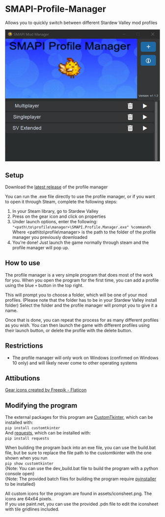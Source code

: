 # SMAPI-Profile-Manager

Allows you to quickly switch between different Stardew Valley mod profiles

![Preview](assets/preview.png)

## Setup
Download the [latest release](https://github.com/supercam19/SMAPI-Profile-Manager/releases/latest) of the profile manager

You can run the .exe file directly to use the profile manager, or if you want to open it through Steam, complete the following steps:
1. In your Steam library, go to Stardew Valley
2. Press on the gear icon and click on properties
3. Under launch options, enter the following:<br>
`"<path\to\profile\manager>\SMAPI.Profile.Manager.exe" %command%`</br>
Where <path\to\profile\manager> is the path to the folder of the profile manager you previously downloaded
4. You're done! Just launch the game normally through steam and the profile manager will pop up.

## How to use
The profile manager is a very simple program that does most of the work for you. When you open the program for the first time, you can add a profile using the blue `+` button in the top right.

This will prompt you to choose a folder, which will be one of your mod profiles. (Please note that the folder has to be in your Stardew Valley install folder) Select the folder and the profile manager will prompt you to give it a name.

Once that is done, you can repeat the process for as many different profiles as you wish. You can then launch the game with different profiles using their launch button, or delete the profile with the delete button.

## Restrictions
- The profile manager will only work on Windows (confirmed on Windows 10 only) and will likely never come to other operating systems

## Attibutions
<a href="https://www.flaticon.com/free-icons/gear" title="gear icons">Gear icons created by Freepik - Flaticon</a>

## Modifying the program
The external packages for this program are [CustomTkinter](https://github.com/TomSchimansky/CustomTkinter), which can be installed with:<br>
`pip install customtkinter`</br>
And [requests](https://pypi.org/project/requests/), which can be installed with:<br>
`pip install requests`</br>

When building the program back into an exe file, you can use the build.bat file, but be sure to replace the file path to the customtkinter with the one shown when you run<br>
`pip show customtkinter`
<br> {Note: You can use the dev_build.bat file to build the program with a python console open}
<br> {Note: The provided batch files for building the program require [pyinstaller](https://pyinstaller.org/en/stable/) to be installed}

All custom icons for the program are found in assets/iconsheet.png. The icons are 64x64 pixels.
<br> If you use paint.net, you can use the provided .pdn file to edit the iconsheet with tile gridlines included.

